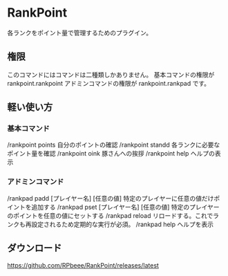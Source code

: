 # RankPoint
各ランクをポイント量で管理するためのプラグイン。

## 権限
このコマンドにはコマンドは二種類しかありません。
基本コマンドの権限が
rankpoint.rankpoint
アドミンコマンドの権限が
rankpoint.rankpad
です。

## 軽い使い方
### 基本コマンド
/rankpoint points  自分のポイントの確認
/rankpoint standd  各ランクに必要なポイント量を確認
/rankpoint oink    豚さんへの挨拶
/rankpoint help    ヘルプの表示

### アドミンコマンド
/rankpad padd [プレイヤー名] [任意の値]
特定のプレイヤーに任意の値だけポイントを追加する
/rankpad pset [プレイヤー名] [任意の値]
特定のプレイヤーのポイントを任意の値にセットする
/rankpad reload
リロードする。これでランクも再設定されるため定期的な実行が必須。
/rankpad help
ヘルプを表示

## ダウンロード
https://github.com/RPbeee/RankPoint/releases/latest
